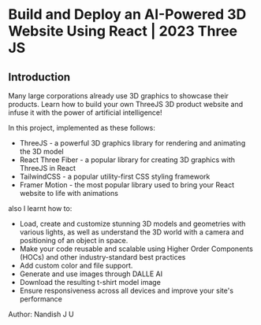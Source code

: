 # Build and Deploy an AI-Powered 3D Website Using React | 2023 Three JS

## Introduction
Many large corporations already use 3D graphics to showcase their products. Learn how to build your own ThreeJS 3D product website and infuse it with the power of artificial intelligence! 
 
In this project, implemented as these follows:
- ThreeJS - a powerful 3D graphics library for rendering and animating the 3D model
- React Three Fiber - a popular library for creating 3D graphics with ThreeJS in React
- TailwindCSS - a popular utility-first CSS styling framework
- Framer Motion - the most popular library used to bring your React website to life with animations

also I learnt how to:
- Load, create and customize stunning 3D models and geometries with various lights, as well as understand the 3D world with a camera and positioning of an object in space.
- Make your code reusable and scalable using Higher Order Components (HOCs) and other industry-standard best practices
- Add custom color and file support.
- Generate and use images through DALLE AI
- Download the resulting t-shirt model image
- Ensure responsiveness across all devices and improve your site's performance

Author:
Nandish J U

